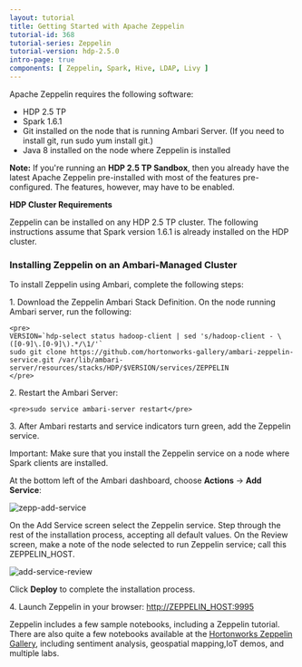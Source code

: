 ```yaml
---
layout: tutorial
title: Getting Started with Apache Zeppelin
tutorial-id: 368
tutorial-series: Zeppelin
tutorial-version: hdp-2.5.0
intro-page: true
components: [ Zeppelin, Spark, Hive, LDAP, Livy ]
---
```


Apache Zeppelin requires the following software:

*   HDP 2.5 TP
*   Spark 1.6.1
*   Git installed on the node that is running Ambari Server. (If you need to install git, run sudo yum install git.)
*   Java 8 installed on the node where Zeppelin is installed

**Note:** If you're running an **HDP 2.5 TP Sandbox**, then you already have the latest Apache Zeppelin pre-installed with most of the features pre-configured. The features, however, may have to be enabled.

**HDP Cluster Requirements**

Zeppelin can be installed on any HDP 2.5 TP cluster. The following instructions assume that Spark version 1.6.1 is already installed on the HDP cluster.

### **Installing Zeppelin on an Ambari-Managed Cluster**

To install Zeppelin using Ambari, complete the following steps:

1\.  Download the Zeppelin Ambari Stack Definition. On the node running Ambari server, run the following:

    <pre>
    VERSION=`hdp-select status hadoop-client | sed 's/hadoop-client - \([0-9]\.[0-9]\).*/\1/'`
    sudo git clone https://github.com/hortonworks-gallery/ambari-zeppelin-service.git /var/lib/ambari-server/resources/stacks/HDP/$VERSION/services/ZEPPELIN
    </pre>

2\.  Restart the Ambari Server:

    <pre>sudo service ambari-server restart</pre>

3\.  After Ambari restarts and service indicators turn green, add the Zeppelin service.

Important: Make sure that you install the Zeppelin service on a node where Spark clients are installed.

At the bottom left of the Ambari dashboard, choose **Actions** -> **Add Service**:

![zepp-add-service](http://hortonworks.com/wp-content/uploads/2016/05/zepp-add-service-280x300.png)

On the Add Service screen select the Zeppelin service. Step through the rest of the installation process, accepting all default values. On the Review screen, make a note of the node selected to run Zeppelin service; call this ZEPPELIN_HOST.

![add-service-review](http://hortonworks.com/wp-content/uploads/2016/05/add-service-review-300x157.png)

Click **Deploy** to complete the installation process.

4\. Launch Zeppelin in your browser: [http://ZEPPELIN_HOST:9995](http://zeppelin_host:9995)

Zeppelin includes a few sample notebooks, including a Zeppelin tutorial. There are also quite a few notebooks available at the [Hortonworks Zeppelin Gallery](https://github.com/hortonworks-gallery/zeppelin-notebooks), including sentiment analysis, geospatial mapping,IoT demos, and multiple labs.
